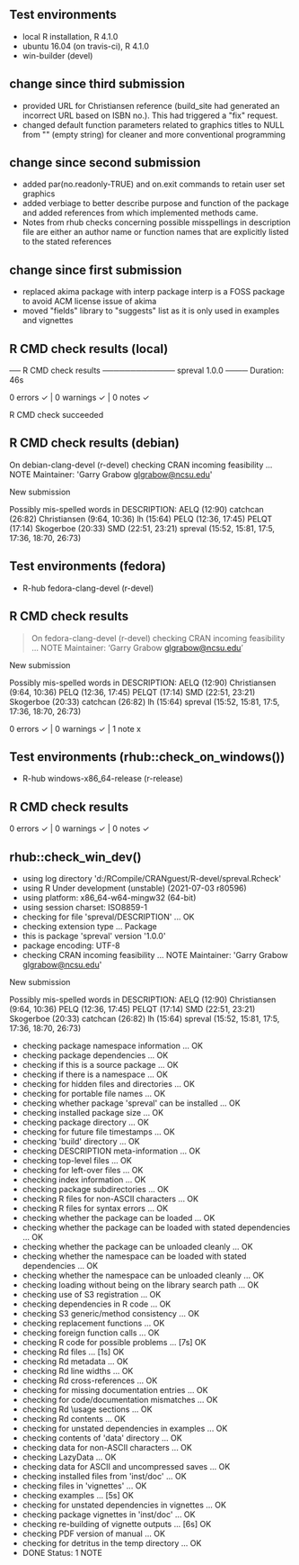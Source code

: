 ## Test environments
* local R installation, R 4.1.0
* ubuntu 16.04 (on travis-ci), R 4.1.0
* win-builder (devel)

## change since third submission
* provided URL for Christiansen reference (build_site had generated an
incorrect URL based on ISBN no.). This had triggered a "fix" request.
* changed default function parameters related to graphics titles to NULL
from "" (empty string) for cleaner and more conventional programming

## change since second submission
* added par(no.readonly-TRUE) and on.exit commands to retain user set graphics
* added verbiage to better describe purpose and function of the package
and added references from which implemented methods came.  
* Notes from rhub checks concerning possible misspellings in description file
are either an author name or function names that are explicitly listed to the stated references

## change since first submission
* replaced akima package with interp package
interp is a FOSS package to avoid ACM license issue of akima
* moved "fields" library to "suggests" list as it is only used in examples and vignettes

## R CMD check results (local)
── R CMD check results ───────────── spreval 1.0.0 ────
Duration: 46s

0 errors ✓ | 0 warnings ✓ | 0 notes ✓

R CMD check succeeded

## R CMD check results (debian)
On debian-clang-devel (r-devel)
  checking CRAN incoming feasibility ... NOTE
  Maintainer: 'Garry Grabow <glgrabow@ncsu.edu>'
  
  New submission
  
  Possibly mis-spelled words in DESCRIPTION:
    AELQ (12:90)
    catchcan (26:82)
    Christiansen (9:64, 10:36)
    lh (15:64)
    PELQ (12:36, 17:45)
    PELQT (17:14)
    Skogerboe (20:33)
    SMD (22:51, 23:21)
    spreval (15:52, 15:81, 17:5, 17:36, 18:70, 26:73)

## Test environments (fedora)

- R-hub fedora-clang-devel (r-devel)

## R CMD check results
> On fedora-clang-devel (r-devel)
  checking CRAN incoming feasibility ... NOTE
  Maintainer: ‘Garry Grabow <glgrabow@ncsu.edu>’
  
  New submission
  
  Possibly mis-spelled words in DESCRIPTION:
    AELQ (12:90)
    Christiansen (9:64, 10:36)
    PELQ (12:36, 17:45)
    PELQT (17:14)
    SMD (22:51, 23:21)
    Skogerboe (20:33)
    catchcan (26:82)
    lh (15:64)
    spreval (15:52, 15:81, 17:5, 17:36, 18:70, 26:73)

0 errors ✓ | 0 warnings ✓ | 1 note x


## Test environments (rhub::check_on_windows())
- R-hub windows-x86_64-release (r-release)

## R CMD check results
0 errors ✓ | 0 warnings ✓ | 0 notes ✓

## rhub::check_win_dev()
* using log directory 'd:/RCompile/CRANguest/R-devel/spreval.Rcheck'
* using R Under development (unstable) (2021-07-03 r80596)
* using platform: x86_64-w64-mingw32 (64-bit)
* using session charset: ISO8859-1
* checking for file 'spreval/DESCRIPTION' ... OK
* checking extension type ... Package
* this is package 'spreval' version '1.0.0'
* package encoding: UTF-8
* checking CRAN incoming feasibility ... NOTE
Maintainer: 'Garry Grabow <glgrabow@ncsu.edu>'

New submission

Possibly mis-spelled words in DESCRIPTION:
  AELQ (12:90)
  Christiansen (9:64, 10:36)
  PELQ (12:36, 17:45)
  PELQT (17:14)
  SMD (22:51, 23:21)
  Skogerboe (20:33)
  catchcan (26:82)
  lh (15:64)
  spreval (15:52, 15:81, 17:5, 17:36, 18:70, 26:73)
* checking package namespace information ... OK
* checking package dependencies ... OK
* checking if this is a source package ... OK
* checking if there is a namespace ... OK
* checking for hidden files and directories ... OK
* checking for portable file names ... OK
* checking whether package 'spreval' can be installed ... OK
* checking installed package size ... OK
* checking package directory ... OK
* checking for future file timestamps ... OK
* checking 'build' directory ... OK
* checking DESCRIPTION meta-information ... OK
* checking top-level files ... OK
* checking for left-over files ... OK
* checking index information ... OK
* checking package subdirectories ... OK
* checking R files for non-ASCII characters ... OK
* checking R files for syntax errors ... OK
* checking whether the package can be loaded ... OK
* checking whether the package can be loaded with stated dependencies ... OK
* checking whether the package can be unloaded cleanly ... OK
* checking whether the namespace can be loaded with stated dependencies ... OK
* checking whether the namespace can be unloaded cleanly ... OK
* checking loading without being on the library search path ... OK
* checking use of S3 registration ... OK
* checking dependencies in R code ... OK
* checking S3 generic/method consistency ... OK
* checking replacement functions ... OK
* checking foreign function calls ... OK
* checking R code for possible problems ... [7s] OK
* checking Rd files ... [1s] OK
* checking Rd metadata ... OK
* checking Rd line widths ... OK
* checking Rd cross-references ... OK
* checking for missing documentation entries ... OK
* checking for code/documentation mismatches ... OK
* checking Rd \usage sections ... OK
* checking Rd contents ... OK
* checking for unstated dependencies in examples ... OK
* checking contents of 'data' directory ... OK
* checking data for non-ASCII characters ... OK
* checking LazyData ... OK
* checking data for ASCII and uncompressed saves ... OK
* checking installed files from 'inst/doc' ... OK
* checking files in 'vignettes' ... OK
* checking examples ... [5s] OK
* checking for unstated dependencies in vignettes ... OK
* checking package vignettes in 'inst/doc' ... OK
* checking re-building of vignette outputs ... [6s] OK
* checking PDF version of manual ... OK
* checking for detritus in the temp directory ... OK
* DONE
Status: 1 NOTE
